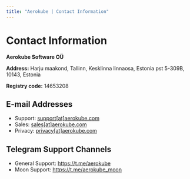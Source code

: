 ```yaml
---
title: "Aerokube | Contact Information"
---
```

# Contact Information

**Aerokube Software OÜ**

**Address:** Harju maakond, Tallinn, Kesklinna linnaosa, Estonia pst 5-309B, 10143, Estonia

**Registry code:** 14653208

## E-mail Addresses

* Support: [support\[at\]aerokube.com](mailto:support@aerokube.com)
* Sales: [sales\[at\]aerokube.com](mailto:sales@aerokube.com)
* Privacy: [privacy\[at\]aerokube.com](mailto:privacy@aerokube.com)

## Telegram Support Channels

* General Support: https://t.me/aerokube
* Moon Support: https://t.me/aerokube_moon
